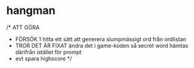 # hangman
/* ATT GÖRA
- FÖRSÖK 1 hitta ett sätt att generera slumpmässigt ord från ordlistan
- TROR DET ÄR FIXAT ändra det i game-koden så secret word hämtas därifrån istället för prompt
- evt spara highscore
*/